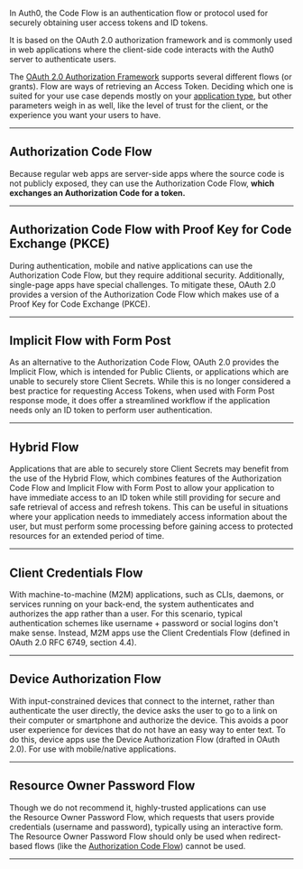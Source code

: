 In Auth0, the Code Flow is an authentication flow or protocol used for securely obtaining user access tokens and ID tokens. 

It is based on the OAuth 2.0 authorization framework and is commonly used in web applications where the client-side code interacts with the Auth0 server to authenticate users.

The [OAuth 2.0 Authorization Framework](https://auth0.com/docs/authenticate/protocols/oauth) supports several different flows (or grants). Flow are ways of retrieving an Access Token. Deciding which one is suited for your use case depends mostly on your [application type](https://auth0.com/docs/get-started/applications), but other parameters weigh in as well, like the level of trust for the client, or the experience you want your users to have.


---


## Authorization Code Flow

Because regular web apps are server-side apps where the source code is not publicly exposed, they can use the Authorization Code Flow, **which exchanges an Authorization Code for a token.**


---


## Authorization Code Flow with Proof Key for Code Exchange (PKCE)

During authentication, mobile and native applications can use the Authorization Code Flow, but they require additional security. Additionally, single-page apps have special challenges. To mitigate these, OAuth 2.0 provides a version of the Authorization Code Flow which makes use of a Proof Key for Code Exchange (PKCE).


---


## Implicit Flow with Form Post

As an alternative to the Authorization Code Flow, OAuth 2.0 provides the Implicit Flow, which is intended for Public Clients, or applications which are unable to securely store Client Secrets. While this is no longer considered a best practice for requesting Access Tokens, when used with Form Post response mode, it does offer a streamlined workflow if the application needs only an ID token to perform user authentication.

---


## Hybrid Flow

Applications that are able to securely store Client Secrets may benefit from the use of the Hybrid Flow, which combines features of the Authorization Code Flow and Implicit Flow with Form Post to allow your application to have immediate access to an ID token while still providing for secure and safe retrieval of access and refresh tokens. This can be useful in situations where your application needs to immediately access information about the user, but must perform some processing before gaining access to protected resources for an extended period of time.


---


## Client Credentials Flow

With machine-to-machine (M2M) applications, such as CLIs, daemons, or services running on your back-end, the system authenticates and authorizes the app rather than a user. For this scenario, typical authentication schemes like username + password or social logins don't make sense. Instead, M2M apps use the Client Credentials Flow (defined in OAuth 2.0 RFC 6749, section 4.4).


---


## Device Authorization Flow

With input-constrained devices that connect to the internet, rather than authenticate the user directly, the device asks the user to go to a link on their computer or smartphone and authorize the device. This avoids a poor user experience for devices that do not have an easy way to enter text. To do this, device apps use the Device Authorization Flow (drafted in OAuth 2.0). For use with mobile/native applications.


---


## Resource Owner Password Flow

Though we do not recommend it, highly-trusted applications can use the Resource Owner Password Flow, which requests that users provide credentials (username and password), typically using an interactive form. The Resource Owner Password Flow should only be used when redirect-based flows (like the [Authorization Code Flow](https://auth0.com/docs/get-started/authentication-and-authorization-flow/authorization-code-flow)) cannot be used.


---


